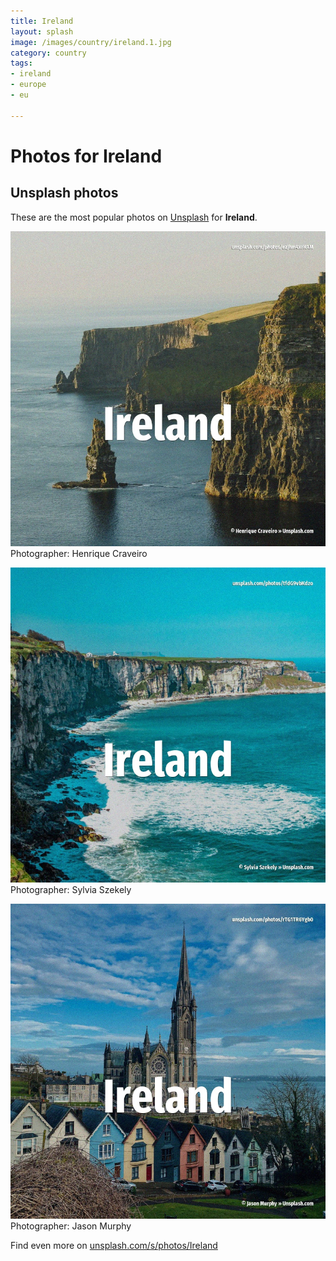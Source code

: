 ```yaml
---
title: Ireland
layout: splash
image: /images/country/ireland.1.jpg
category: country
tags:
- ireland
- europe
- eu

---
```

# Photos for Ireland
 
## Unsplash photos
These are the most popular photos on [Unsplash](https://unsplash.com) for **Ireland**.
 
![Ireland](/images/country/ireland.1.jpg)
Photographer:  Henrique Craveiro
 
![Ireland](/images/country/ireland.2.jpg)
Photographer:  Sylvia Szekely
 
![Ireland](/images/country/ireland.3.jpg)
Photographer:  Jason Murphy
 
Find even more on [unsplash.com/s/photos/Ireland](https://unsplash.com/s/photos/Ireland)
 
